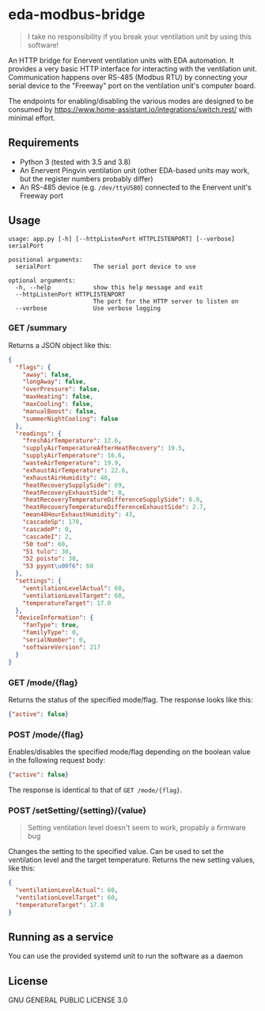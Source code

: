 # eda-modbus-bridge

> I take no responsibility if you break your ventilation unit by using this software!

An HTTP bridge for Enervent ventilation units with EDA automation. It provides a very basic HTTP interface for 
interacting with the ventilation unit. Communication happens over RS-485 (Modbus RTU) by connecting your serial device 
to the "Freeway" port on the ventilation unit's computer board.

The endpoints for enabling/disabling the various modes are designed to be consumed by 
https://www.home-assistant.io/integrations/switch.rest/ with minimal effort.

## Requirements

* Python 3 (tested with 3.5 and 3.8)
* An Enervent Pingvin ventilation unit (other EDA-based units may work, but the register numbers probably differ)
* An RS-485 device (e.g. `/dev/ttyUSB0`) connected to the Enervent unit's Freeway port

## Usage

```
usage: app.py [-h] [--httpListenPort HTTPLISTENPORT] [--verbose] serialPort

positional arguments:
  serialPort            The serial port device to use

optional arguments:
  -h, --help            show this help message and exit
  --httpListenPort HTTPLISTENPORT
                        The port for the HTTP server to listen on
  --verbose             Use verbose logging
```

### GET /summary

Returns a JSON object like this:

```json
{
  "flags": {
    "away": false,
    "longAway": false,
    "overPressure": false,
    "maxHeating": false,
    "maxCooling": false,
    "manualBoost": false,
    "summerNightCooling": false
  },
  "readings": {
    "freshAirTemperature": 12.6,
    "supplyAirTemperatureAfterHeatRecovery": 19.5,
    "supplyAirTemperature": 16.6,
    "wasteAirTemperature": 19.9,
    "exhaustAirTemperature": 22.6,
    "exhaustAirHumidity": 40,
    "heatRecoverySupplySide": 69,
    "heatRecoveryExhaustSide": 0,
    "heatRecoveryTemperatureDifferenceSupplySide": 6.9,
    "heatRecoveryTemperatureDifferenceExhaustSide": 2.7,
    "mean48HourExhaustHumidity": 43,
    "cascadeSp": 170,
    "cascadeP": 0,
    "cascadeI": 2,
    "50 tod": 60,
    "51 tulo": 30,
    "52 poisto": 30,
    "53 pyynt\u00f6": 60
  },
  "settings": {
    "ventilationLevelActual": 60,
    "ventilationLevelTarget": 60,
    "temperatureTarget": 17.0
  },
  "deviceInformation": {
    "fanType": true,
    "familyType": 0,
    "serialNumber": 0,
    "softwareVersion": 217
  }
}
```

### GET /mode/{flag}

Returns the status of the specified mode/flag. The response looks like this:

```json
{"active": false}
```

### POST /mode/{flag}

Enables/disables the specified mode/flag depending on the boolean value in the following request body:

```json
{"active": false}
```

The response is identical to that of `GET /mode/{flag}`.

### POST /setSetting/{setting}/{value}

> Setting ventilation level doesn't seem to work, propably a firmware bug

Changes the setting to the specified value. Can be used to set the ventilation level and the target temperature. 
Returns the new setting values, like this:

```json
{
  "ventilationLevelActual": 60,
  "ventilationLevelTarget": 60,
  "temperatureTarget": 17.0
}
```

## Running as a service

You can use the provided systemd unit to run the software as a daemon

## License

GNU GENERAL PUBLIC LICENSE 3.0